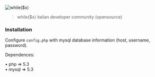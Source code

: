 ![while($x)](http://whilex.it/cdn/img/whilex_github.png)
> while($x) italian developer community (opensource)

### Installation

Configure `config.php` with mysql database information (host, username, password).

Dependences: 

&bull; php => 5.3  
&bull; mysql => 5.3

